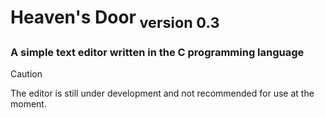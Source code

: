 # Heaven's Door<sub> version 0.3</sub>

### A simple text editor written in the C programming language

> [!CAUTION]
> The editor is still under development and not recommended for use at the moment.
